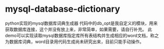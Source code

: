 # mysql-database-dictionary
python实现的mysql数据库词典生成器
代码中的db_opt是我自定义的模块，用来获取数据库连接，这个并没有放上来，非常简单，如果需要，请自行补充。
此demo可以实现读取mysql数据库指定库所有表结构并生成相应的word文档，称之为数据库词典，word目录用代码生成尚未研究出来，目前只能手动操作。
